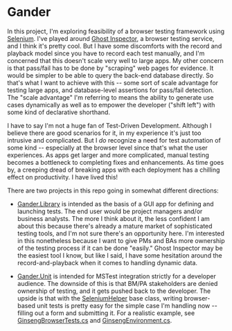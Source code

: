 # Gander

In this project, I'm exploring feasibility of a browser testing framework using [Selenium](http://www.seleniumhq.org/). I've played around [Ghost Inspector](https://ghostinspector.com/), a browser testing service, and I think it's pretty cool. But I have some discomforts with the record and playback model since you have to record each test manually, and I'm concerned that this doesn't scale very well to large apps. My other concern is that pass/fail has to be done by "scraping" web pages for evidence. It would be simpler to be able to query the back-end database directly. So that's what I want to achieve with this -- some sort of scale advantage for testing large apps, and database-level assertions for pass/fail detection. The "scale advantage" I'm referring to means the ability to generate use cases dynamically as well as to empower the developer ("shift left") with some kind of declarative shorthand.

I have to say I'm not a huge fan of Test-Driven Development. Although I believe there are good scenarios for it, in my experience it's just too intrusive and complicated. But I *do* recognize a need for test automation of some kind -- especially at the browser level since that's what the user experiences. As apps get larger and more complicated, manual testing becomes a bottleneck to completing fixes and enhancements. As time goes by, a creeping dread of breaking apps with each deployment has a chilling effect on productivity. I have lived this!

There are two projects in this repo going in somewhat different directions:

- [Gander.Library](https://github.com/adamosoftware/Gander/tree/master/Gander.Library) is intended as the basis of a GUI app for defining and launching tests. The end user would be project managers and/or business analysts. The more I think about it, the less confident I am about this because there's already a mature market of sophisticated testing tools, and I'm not sure there's an opportunity here. I'm interested in this nonetheless because I want to give PMs and BAs more ownership of the testing process if it can be done "easily." Ghost Inspector may be the easiest tool I know, but like I said, I have some hesitation around the record-and-playback when it comes to handling dynamic data.

- [Gander.Unit](https://github.com/adamosoftware/Gander/tree/master/Gander.Unit) is intended for MSTest integration strictly for a developer audience. The downside of this is that BM/PA stakeholders are denied ownership of testing, and it gets pushed back to the developer. The upside is that with the [SeleniumHelper](https://github.com/adamosoftware/Gander/blob/master/Gander.Unit/Abstract/SeleniumHelper.cs) base class, writing browser-based unit tests is pretty easy for the simple case I'm handling now -- filling out a form and submitting it. For a realistic example, see [GinsengBrowserTests.cs](https://github.com/adamosoftware/Gander/blob/master/GinsengTest/GinsengBrowserTests.cs) and [GinsengEnvironment.cs](https://github.com/adamosoftware/Gander/blob/master/GinsengTest/GinsengEnvironment.cs).
